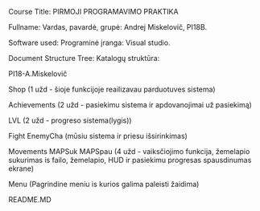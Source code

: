 Course Title: PIRMOJI PROGRAMAVIMO PRAKTIKA

Fullname: Vardas, pavardė, grupė: Andrej Miskelovič, PI18B.

Software used: Programinė įranga: Visual studio.

Document Structure Tree: Katalogų struktūra:

PI18-A.Miskelovič

Shop (1 užd - šioje funkcijoje reailizavau parduotuves sistema)

Achievements (2 užd - pasiekimu sistema ir apdovanojimai už pasiekimą)

LVL (2 užd - progreso sistema(lygis))

Fight   EnemyCha  (mūsiu sistema ir priesu išsirinkimas)

Movements MAPSuk MAPSpau (4 užd - vaiksčiojimo funkcija, žemelapio sukurimas is failo, žemelapio, HUD ir pasiekimu progresas spausdinumas ekrane) 

Menu (Pagrindine meniu  is kurios galima paleisti žaidima) 

README.MD
